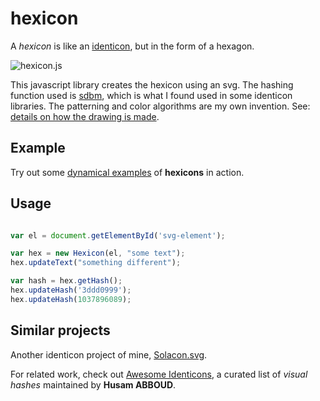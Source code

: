 # hexicon

A *hexicon* is like an [identicon](https://en.wikipedia.org/wiki/Identicon), but in the form of a hexagon.

![hexicon.js](hexicon.js.png "hexicon.js")

This javascript library creates the hexicon using an svg.  The hashing function used is [sdbm](http://www.cse.yorku.ca/~oz/hash.html), which is what I found used in some identicon libraries.  The patterning and color algorithms are my own invention. See: [details on how the drawing is made](explain.md).

## Example

Try out some [dynamical examples](https://naknomum.github.io/hexicon-example/) of **hexicons** in action.


## Usage

```javascript

var el = document.getElementById('svg-element');

var hex = new Hexicon(el, "some text");
hex.updateText("something different");

var hash = hex.getHash();
hex.updateHash('3ddd0999');
hex.updateHash(1037896089);
```

## Similar projects

Another identicon project of mine, [Solacon.svg](https://github.com/naknomum/solacon).

For related work, check out [Awesome Identicons](https://github.com/drhus/awesome-identicons), a curated list of _visual hashes_ maintained by **Husam ABBOUD**.
